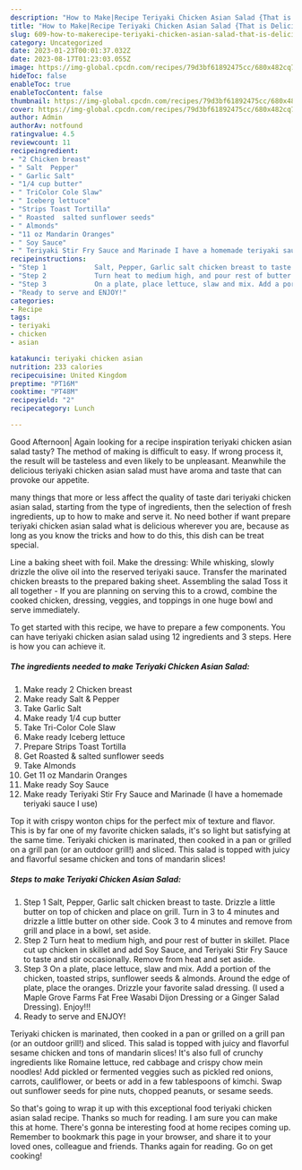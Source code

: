```yaml
---
description: "How to Make|Recipe Teriyaki Chicken Asian Salad {That is Delicious"
title: "How to Make|Recipe Teriyaki Chicken Asian Salad {That is Delicious"
slug: 609-how-to-makerecipe-teriyaki-chicken-asian-salad-that-is-delicious
category: Uncategorized
date: 2023-01-23T00:01:37.032Z
date: 2023-08-17T01:23:03.055Z
image: https://img-global.cpcdn.com/recipes/79d3bf61892475cc/680x482cq70/teriyaki-chicken-asian-salad-recipe-main-photo.jpg
hideToc: false
enableToc: true
enableTocContent: false
thumbnail: https://img-global.cpcdn.com/recipes/79d3bf61892475cc/680x482cq70/teriyaki-chicken-asian-salad-recipe-main-photo.jpg
cover: https://img-global.cpcdn.com/recipes/79d3bf61892475cc/680x482cq70/teriyaki-chicken-asian-salad-recipe-main-photo.jpg
author: Admin
authorAv: notfound
ratingvalue: 4.5
reviewcount: 11
recipeingredient:
- "2 Chicken breast"
- " Salt  Pepper"
- " Garlic Salt"
- "1/4 cup butter"
- " TriColor Cole Slaw"
- " Iceberg lettuce"
- "Strips Toast Tortilla"
- " Roasted  salted sunflower seeds"
- " Almonds"
- "11 oz Mandarin Oranges"
- " Soy Sauce"
- " Teriyaki Stir Fry Sauce and Marinade I have a homemade teriyaki sauce I use"
recipeinstructions:
- "Step 1            Salt, Pepper, Garlic salt chicken breast to taste. Drizzle a little butter on top of chicken and place on grill. Turn in 3 to 4 minutes and drizzle a little butter on other side. Cook 3 to 4 minutes and remove from grill and place in a bowl, set aside."
- "Step 2            Turn heat to medium high, and pour rest of butter in skillet. Place cut up chicken in skillet and add Soy Sauce, and Teriyaki Stir Fry Sauce to taste and stir occasionally. Remove from heat and set aside."
- "Step 3            On a plate, place lettuce, slaw and mix. Add a portion of the chicken, toasted strips, sunflower seeds &amp; almonds. Around the edge of plate, place the oranges. Drizzle your favorite salad dressing. (I used a Maple Grove Farms Fat Free Wasabi Dijon Dressing or a Ginger Salad Dressing). Enjoy!!!"
- "Ready to serve and ENJOY!"
categories:
- Recipe
tags:
- teriyaki
- chicken
- asian

katakunci: teriyaki chicken asian 
nutrition: 233 calories
recipecuisine: United Kingdom
preptime: "PT16M"
cooktime: "PT48M"
recipeyield: "2"
recipecategory: Lunch

---
```



Good Afternoon| Again looking for a recipe inspiration teriyaki chicken asian salad tasty? The method of making is difficult to easy. If wrong process it, the result will be tasteless and even likely to be unpleasant. Meanwhile the delicious teriyaki chicken asian salad must have aroma and taste that can provoke our appetite.






many things that more or less affect the quality of taste dari teriyaki chicken asian salad, starting from the type of ingredients, then the selection of fresh ingredients, up to how to make and serve it. No need bother if want prepare teriyaki chicken asian salad what is delicious wherever you are, because as long as you know the tricks and how to do this, this dish can be treat  special.


Line a baking sheet with foil. Make the dressing: While whisking, slowly drizzle the olive oil into the reserved teriyaki sauce. Transfer the marinated chicken breasts to the prepared baking sheet. Assembling the salad Toss it all together - If you are planning on serving this to a crowd, combine the cooked chicken, dressing, veggies, and toppings in one huge bowl and serve immediately.


To get started with this recipe, we have to prepare a few components. You can have teriyaki chicken asian salad using 12 ingredients and 3 steps. Here is how you can achieve it.

<!--inarticleads1-->

##### The ingredients needed to make Teriyaki Chicken Asian Salad:

1. Make ready 2 Chicken breast
1. Make ready  Salt &amp; Pepper
1. Take  Garlic Salt
1. Make ready 1/4 cup butter
1. Take  Tri-Color Cole Slaw
1. Make ready  Iceberg lettuce
1. Prepare Strips Toast Tortilla
1. Get  Roasted &amp; salted sunflower seeds
1. Take  Almonds
1. Get 11 oz Mandarin Oranges
1. Make ready  Soy Sauce
1. Make ready  Teriyaki Stir Fry Sauce and Marinade (I have a homemade teriyaki sauce I use)


Top it with crispy wonton chips for the perfect mix of texture and flavor. This is by far one of my favorite chicken salads, it&#39;s so light but satisfying at the same time. Teriyaki chicken is marinated, then cooked in a pan or grilled on a grill pan (or an outdoor grill!) and sliced. This salad is topped with juicy and flavorful sesame chicken and tons of mandarin slices! 

<!--inarticleads2-->

##### Steps to make Teriyaki Chicken Asian Salad:

1. Step 1            Salt, Pepper, Garlic salt chicken breast to taste. Drizzle a little butter on top of chicken and place on grill. Turn in 3 to 4 minutes and drizzle a little butter on other side. Cook 3 to 4 minutes and remove from grill and place in a bowl, set aside.
1. Step 2            Turn heat to medium high, and pour rest of butter in skillet. Place cut up chicken in skillet and add Soy Sauce, and Teriyaki Stir Fry Sauce to taste and stir occasionally. Remove from heat and set aside.
1. Step 3            On a plate, place lettuce, slaw and mix. Add a portion of the chicken, toasted strips, sunflower seeds &amp; almonds. Around the edge of plate, place the oranges. Drizzle your favorite salad dressing. (I used a Maple Grove Farms Fat Free Wasabi Dijon Dressing or a Ginger Salad Dressing). Enjoy!!!
1. Ready to serve and ENJOY!

Teriyaki chicken is marinated, then cooked in a pan or grilled on a grill pan (or an outdoor grill!) and sliced. This salad is topped with juicy and flavorful sesame chicken and tons of mandarin slices! It&#39;s also full of crunchy ingredients like Romaine lettuce, red cabbage and crispy chow mein noodles! Add pickled or fermented veggies such as pickled red onions, carrots, cauliflower, or beets or add in a few tablespoons of kimchi. Swap out sunflower seeds for pine nuts, chopped peanuts, or sesame seeds. 

So that's going to wrap it up with this exceptional food teriyaki chicken asian salad recipe. Thanks so much for reading. I am sure you can make this at home. There's gonna be interesting food at home recipes coming up. Remember to bookmark this page in your browser, and share it to your loved ones, colleague and friends. Thanks again for reading. Go on get cooking!
